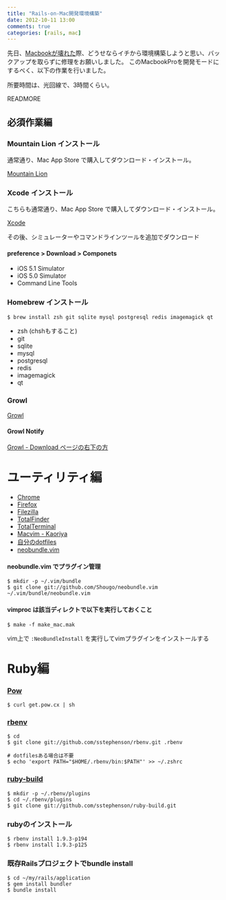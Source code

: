 ```yaml
---
title: "Rails-on-Mac開発環境構築"
date: 2012-10-11 13:00
comments: true
categories: [rails, mac]
---
```


先日、[Macbookが壊れた](/blog/2012/09/28/smart-error/)際、どうせならイチから環境構築しようと思い、バックアップを取らずに修理をお願いしました。
このMacbookProを開発モードにするべく、以下の作業を行いました。

所要時間は、光回線で、3時間くらい。

READMORE

## 必須作業編

### Mountain Lion インストール

通常通り、Mac App Store で購入してダウンロード・インストール。

[Mountain Lion](http://itunes.apple.com/jp/app/os-x-mountain-lion/id537386512?ls=1&mt=12)

### Xcode インストール

こちらも通常通り、Mac App Store で購入してダウンロード・インストール。

[Xcode](http://itunes.apple.com/jp/app/xcode/id497799835?mt=12)

その後、シミュレーターやコマンドラインツールを追加でダウンロード

#### preference &gt; Download &gt; Componets

- iOS 5.1 Simulator
- iOS 5.0 Simulator
- Command Line Tools

### Homebrew インストール

    $ brew install zsh git sqlite mysql postgresql redis imagemagick qt

- zsh (chshもすること)
- git
- sqlite
- mysql
- postgresql
- redis
- imagemagick
- qt

### Growl

[Growl](http://growl.info/)


#### Growl Notify

[Growl - Download ページの右下の方](http://growl.info/downloads)

# ユーティリティ編

- [Chrome](http://www.google.com/chrome/intl/ja/landing.html)
- [Firefox](http://www.mozilla.jp/firefox/)
- [Filezilla](http://filezilla-project.org/)
- [TotalFinder](http://totalfinder.binaryage.com/)
- [TotalTerminal](http://totalterminal.binaryage.com/)
- [Macvim - Kaoriya](http://code.google.com/p/macvim-kaoriya/)
- [自分のdotfiles](https://github.com/takuyan/dotfiles)
- [neobundle.vim](https://github.com/Shougo/neobundle.vim)

#### neobundle.vim でプラグイン管理

    $ mkdir -p ~/.vim/bundle
    $ git clone git://github.com/Shougo/neobundle.vim ~/.vim/bundle/neobundle.vim

#### vimproc は該当ディレクトで以下を実行しておくこと

    $ make -f make_mac.mak

vim上で `:NeoBundleInstall` を実行してvimプラグインをインストールする

# Ruby編

### [Pow](http://pow.cx/)

    $ curl get.pow.cx | sh

### [rbenv](https://github.com/sstephenson/rbenv)

    $ cd
    $ git clone git://github.com/sstephenson/rbenv.git .rbenv

    # dotfilesある場合は不要
    $ echo 'export PATH="$HOME/.rbenv/bin:$PATH"' >> ~/.zshrc

### [ruby-build](https://github.com/sstephenson/ruby-build)

    $ mkdir -p ~/.rbenv/plugins
    $ cd ~/.rbenv/plugins
    $ git clone git://github.com/sstephenson/ruby-build.git

### rubyのインストール

    $ rbenv install 1.9.3-p194
    $ rbenv install 1.9.3-p125

### 既存Railsプロジェクトでbundle install

    $ cd ~/my/rails/application
    $ gem install bundler
    $ bundle install


